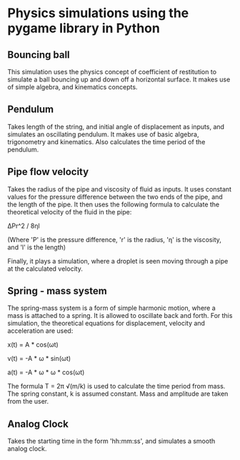 # Physics simulations using the pygame library in Python

## Bouncing ball
This simulation uses the physics concept of coefficient of restitution to simulate a ball bouncing up and down off a horizontal surface. It makes use of simple algebra, and kinematics concepts. 

## Pendulum
Takes length of the string, and initial angle of displacement as inputs, and simulates an oscillating pendulum. It makes use of basic algebra, trigonometry and kinematics. Also calculates the time period of the pendulum.

## Pipe flow velocity
Takes the radius of the pipe and viscosity of fluid as inputs. It uses constant values for the pressure difference between the two ends of the pipe, and the length of the pipe. It then uses the following formula to calculate the theoretical velocity of the fluid in the pipe:

ΔPr^2 / 8ηl 

(Where 'P' is the pressure difference, 'r' is the radius, 'η' is the viscosity, and 'l' is the length)

Finally, it plays a simulation, where a droplet is seen moving through a pipe at the calculated velocity.

## Spring - mass system
The spring-mass system is a form of simple harmonic motion, where a mass is attached to a spring. It is allowed to oscillate back and forth. For this simulation, the theoretical equations for displacement, velocity and acceleration are used:

x(t) = A * cos(ωt)

v(t) = -A * ω * sin(ωt)

a(t) = -A * ω * ω * cos(ωt)

The formula T = 2π √(m/k) is used to calculate the time period from mass. The spring constant, k is assumed constant. Mass and amplitude are taken from the user.

## Analog Clock
Takes the starting time in the form 'hh:mm:ss', and simulates a smooth analog clock.
